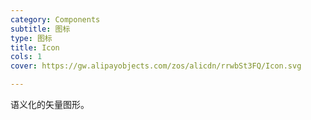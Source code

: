 ```yaml
---
category: Components
subtitle: 图标
type: 图标
title: Icon
cols: 1
cover: https://gw.alipayobjects.com/zos/alicdn/rrwbSt3FQ/Icon.svg

---
```


语义化的矢量图形。

